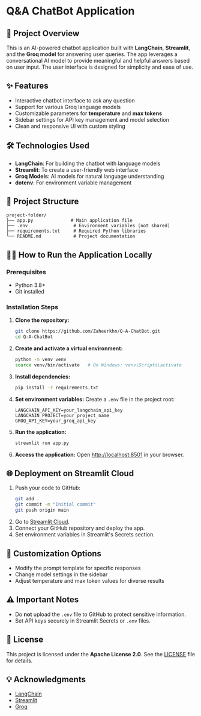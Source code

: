 # Q&A ChatBot Application

## 🚀 Project Overview
This is an AI-powered chatbot application built with **LangChain**, **Streamlit**, and the **Groq model** for answering user queries. The app leverages a conversational AI model to provide meaningful and helpful answers based on user input. The user interface is designed for simplicity and ease of use.

## ✨ Features
- Interactive chatbot interface to ask any question
- Support for various Groq language models
- Customizable parameters for **temperature** and **max tokens**
- Sidebar settings for API key management and model selection
- Clean and responsive UI with custom styling

## 🛠️ Technologies Used
- **LangChain**: For building the chatbot with language models
- **Streamlit**: To create a user-friendly web interface
- **Groq Models**: AI models for natural language understanding
- **dotenv**: For environment variable management

## 📁 Project Structure
```
project-folder/
├── app.py              # Main application file
├── .env                 # Environment variables (not shared)
├── requirements.txt     # Required Python libraries
└── README.md            # Project documentation
```

## 🧑‍💻 How to Run the Application Locally
### Prerequisites
- Python 3.8+
- Git installed

### Installation Steps
1. **Clone the repository:**
   ```bash
   git clone https://github.com/Zaheerkhn/Q-A-ChatBot.git
   cd Q-A-ChatBot

2. **Create and activate a virtual environment:**
   ```bash
   python -m venv venv
   source venv/bin/activate   # On Windows: venv\Scripts\activate
   ```

3. **Install dependencies:**
   ```bash
   pip install -r requirements.txt
   ```

4. **Set environment variables:**
   Create a `.env` file in the project root:
   ```env
   LANGCHAIN_API_KEY=your_langchain_api_key
   LANGCHAIN_PROJECT=your_project_name
   GROQ_API_KEY=your_groq_api_key
   ```

5. **Run the application:**
   ```bash
   streamlit run app.py
   ```

6. **Access the application:**
   Open [http://localhost:8501](http://localhost:8501) in your browser.

## 🌐 Deployment on Streamlit Cloud
1. Push your code to GitHub:
   ```bash
   git add .
   git commit -m "Initial commit"
   git push origin main
   ```
2. Go to [Streamlit Cloud](https://share.streamlit.io/).
3. Connect your GitHub repository and deploy the app.
4. Set environment variables in Streamlit's Secrets section.

## 🔧 Customization Options
- Modify the prompt template for specific responses
- Change model settings in the sidebar
- Adjust temperature and max token values for diverse results

## ⚠️ Important Notes
- Do **not** upload the `.env` file to GitHub to protect sensitive information.
- Set API keys securely in Streamlit Secrets or `.env` files.

## 📜 License
This project is licensed under the **Apache License 2.0**. See the [LICENSE](LICENSE) file for details.


## 💡 Acknowledgments
- [LangChain](https://www.langchain.com)
- [Streamlit](https://streamlit.io)
- [Groq](https://groq.com)




